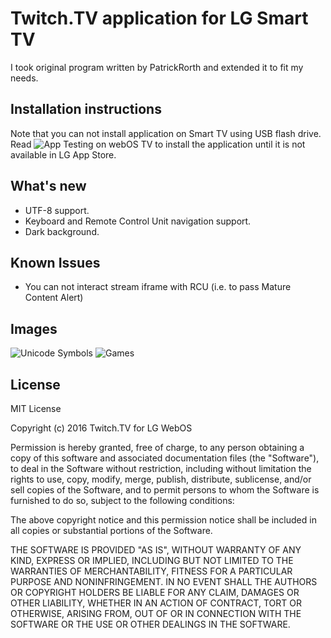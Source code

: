 # Twitch.TV application for LG Smart TV
I took original program written by PatrickRorth and extended it to fit my needs.

## Installation instructions
Note that you can not install application on Smart TV using USB flash drive.
Read ![App Testing on webOS TV](https://developer.lge.com/webOSTV/develop/web-app/app-test/) 
to install the application until it is not available in LG App Store.

## What's new
+ UTF-8 support.
+ Keyboard and Remote Control Unit navigation support.
+ Dark background.

## Known Issues
+ You can not interact stream iframe with RCU (i.e. to pass Mature Content Alert)

## Images
![Unicode Symbols](http://i.imgur.com/4PbqpEx.png)
![Games](http://i.imgur.com/cS1RazF.png)

## License  
MIT License

Copyright (c) 2016 Twitch.TV for LG WebOS

Permission is hereby granted, free of charge, to any person obtaining a copy
of this software and associated documentation files (the "Software"), to deal
in the Software without restriction, including without limitation the rights
to use, copy, modify, merge, publish, distribute, sublicense, and/or sell
copies of the Software, and to permit persons to whom the Software is
furnished to do so, subject to the following conditions:

The above copyright notice and this permission notice shall be included in all
copies or substantial portions of the Software.

THE SOFTWARE IS PROVIDED "AS IS", WITHOUT WARRANTY OF ANY KIND, EXPRESS OR
IMPLIED, INCLUDING BUT NOT LIMITED TO THE WARRANTIES OF MERCHANTABILITY,
FITNESS FOR A PARTICULAR PURPOSE AND NONINFRINGEMENT. IN NO EVENT SHALL THE
AUTHORS OR COPYRIGHT HOLDERS BE LIABLE FOR ANY CLAIM, DAMAGES OR OTHER
LIABILITY, WHETHER IN AN ACTION OF CONTRACT, TORT OR OTHERWISE, ARISING FROM,
OUT OF OR IN CONNECTION WITH THE SOFTWARE OR THE USE OR OTHER DEALINGS IN THE
SOFTWARE.
